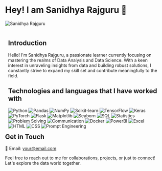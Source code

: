 # Hey! I am Sanidhya Rajguru 👋

![Sanidhya Rajguru](https://media.giphy.com/media/du3J3cXyzhj75IOgvA/giphy.gif) <!-- Replace this with your desired GIF -->

<div style="float:right; margin-left: 10px;">
  
## Introduction
Hello! I'm Sanidhya Rajguru, a passionate learner currently focusing on mastering the realms of Data Analysis and Data Science. With a keen interest in unraveling insights from data and building robust solutions, I constantly strive to expand my skill set and contribute meaningfully to the field.

## Technologies and languages that I have worked with

![Python](https://img.shields.io/badge/Python-%2314354C.svg?&style=for-the-badge&logo=python&logoColor=white) ![Pandas](https://img.shields.io/badge/Pandas-%23150458.svg?&style=for-the-badge&logo=pandas&logoColor=white) ![NumPy](https://img.shields.io/badge/Numpy-%23013243.svg?&style=for-the-badge&logo=numpy&logoColor=white) ![Scikit-learn](https://img.shields.io/badge/Scikit_learn-%2314354C.svg?&style=for-the-badge&logo=scikit-learn&logoColor=white) ![TensorFlow](https://img.shields.io/badge/TensorFlow-%23FF6F00.svg?&style=for-the-badge&logo=TensorFlow&logoColor=white) ![Keras](https://img.shields.io/badge/Keras-%23D00000.svg?&style=for-the-badge&logo=Keras&logoColor=white) ![PyTorch](https://img.shields.io/badge/PyTorch-%23EE4C2C.svg?&style=for-the-badge&logo=PyTorch&logoColor=white) ![Flask](https://img.shields.io/badge/Flask-%23000000.svg?&style=for-the-badge&logo=Flask&logoColor=white) ![Matplotlib](https://img.shields.io/badge/Matplotlib-%23013243.svg?&style=for-the-badge&logo=matplotlib&logoColor=white) ![Seaborn](https://img.shields.io/badge/Seaborn-%230769AD.svg?&style=for-the-badge&logo=Seaborn&logoColor=white) ![SQL](https://img.shields.io/badge/SQL-%234169E1.svg?&style=for-the-badge&logo=SQL&logoColor=white) ![Statistics](https://img.shields.io/badge/Statistics-%234169E1.svg?&style=for-the-badge&logo=Statistics&logoColor=white) ![Problem Solving](https://img.shields.io/badge/Problem_Solving-%234169E1.svg?&style=for-the-badge&logo=ProblemSolving&logoColor=white) ![Communication](https://img.shields.io/badge/Communication-%234169E1.svg?&style=for-the-badge&logo=Communication&logoColor=white) ![Docker](https://img.shields.io/badge/Docker-%230db7ed.svg?&style=for-the-badge&logo=docker&logoColor=white) ![PowerBI](https://img.shields.io/badge/PowerBI-%23F2C811.svg?&style=for-the-badge&logo=PowerBI&logoColor=white) ![Excel](https://img.shields.io/badge/Excel-%23217346.svg?&style=for-the-badge&logo=microsoft-excel&logoColor=white) ![HTML](https://img.shields.io/badge/HTML-%23E34F26.svg?&style=for-the-badge&logo=HTML5&logoColor=white) ![CSS](https://img.shields.io/badge/CSS-%231572B6.svg?&style=for-the-badge&logo=CSS3&logoColor=white) ![Prompt Engineering](https://img.shields.io/badge/Prompt_Engineering-%237B68EE.svg?&style=for-the-badge&logo=Prompt&logoColor=white)

</div>

## Get in Touch
📧 Email: [your@email.com](mailto:your@email.com)  

Feel free to reach out to me for collaborations, projects, or just to connect! Let's explore the data world together.
